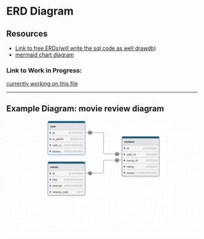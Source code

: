 # ERD Diagram
## Resources
- [Link to free ERDs(will write the sql code as well drawdb)](https://app.drawdb.com)
- [mermaid chart diagram](https://www.mermaidchart.com/)

### Link to Work in Progress:
[currently working on this file]()

---
## Example Diagram: movie review diagram
![exampleERD](/docs/img/example-ER-diagram.png)
